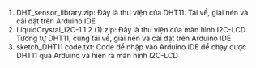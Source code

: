 1. DHT_sensor_library.zip: Đây là thư viện của DHT11. Tải về, giải nén và cài đặt trên Arduino IDE
2. LiquidCrystal_I2C-1.1.2 (1).zip: Đây là thư viện của màn hình I2C-LCD. Tương tự DHT11, cũng tải về, giải nén và cài đặt trên Arduino IDE
3. sketch_DHT11 code.txt: Code để nhập vào Arduino IDE để chạy được DHT11 qua Arduino và hiện ra màn hình I2C-LCD
